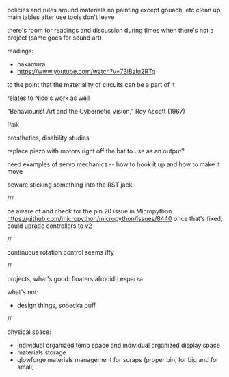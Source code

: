 policies and rules around materials
no painting except gouach, etc
clean up main tables after use
tools don't leave


there's room for readings and discussion during times when there's not a project (same goes for sound art)

readings:
- nakamura
- https://www.youtube.com/watch?v=73iBaIu2RTg

to the point that the materiality of circuits can be a part of it

relates to Nico's work as well

“Behaviourist Art and the Cybernetic Vision,” Roy Ascott (1967)

Paik

prosthetics, disability studies



replace piezo with motors right off the bat to use as an output?


need examples of servo mechanics -- how to hook it up and how to make it move

beware sticking something into the RST jack



///

be aware of and check for the pin 20 issue in Micropython
https://github.com/micropython/micropython/issues/8440
once that's fixed, could uprade controllers to v2


//


continuous rotation control seems iffy


//


projects, what's good:
floaters
afrodidti
esparza

what's not:
- design things, sobecka puff

//


physical space:
- individual organized temp space and individual organized display space
- materials storage
- glowforge materials management for scraps (proper bin, for big and for small)


